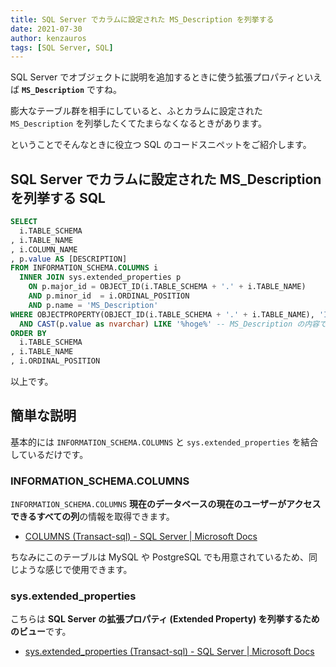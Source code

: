 ```yaml
---
title: SQL Server でカラムに設定された MS_Description を列挙する
date: 2021-07-30
author: kenzauros
tags: [SQL Server, SQL]
---
```


SQL Server でオブジェクトに説明を追加するときに使う拡張プロパティといえば **`MS_Description`** ですね。

膨大なテーブル群を相手にしていると、ふとカラムに設定された `MS_Description` を列挙したくてたまらなくなるときがあります。

ということでそんなときに役立つ SQL のコードスニペットをご紹介します。

## SQL Server でカラムに設定された MS_Description を列挙する SQL

```sql
SELECT
  i.TABLE_SCHEMA
, i.TABLE_NAME
, i.COLUMN_NAME
, p.value AS [DESCRIPTION]
FROM INFORMATION_SCHEMA.COLUMNS i
  INNER JOIN sys.extended_properties p
    ON p.major_id = OBJECT_ID(i.TABLE_SCHEMA + '.' + i.TABLE_NAME)
    AND p.minor_id  = i.ORDINAL_POSITION
    AND p.name = 'MS_Description'
WHERE OBJECTPROPERTY(OBJECT_ID(i.TABLE_SCHEMA + '.' + i.TABLE_NAME), 'IsMsShipped') = 0 -- システムオブジェクト以外
  AND CAST(p.value as nvarchar) LIKE '%hoge%' -- MS_Description の内容で抽出
ORDER BY
  i.TABLE_SCHEMA
, i.TABLE_NAME
, i.ORDINAL_POSITION
```

以上です。

## 簡単な説明

基本的には `INFORMATION_SCHEMA.COLUMNS` と `sys.extended_properties` を結合しているだけです。

### INFORMATION_SCHEMA.COLUMNS

`INFORMATION_SCHEMA.COLUMNS` **現在のデータベースの現在のユーザーがアクセスできるすべての列**の情報を取得できます。

- [COLUMNS (Transact-sql) - SQL Server | Microsoft Docs](https://docs.microsoft.com/ja-jp/sql/relational-databases/system-information-schema-views/columns-transact-sql?view=sql-server-ver15)

ちなみにこのテーブルは MySQL や PostgreSQL でも用意されているため、同じような感じで使用できます。

### sys.extended_properties

こちらは **SQL Server の拡張プロパティ (Extended Property) を列挙するためのビュー**です。

- [sys.extended_properties (Transact-sql) - SQL Server | Microsoft Docs](https://docs.microsoft.com/ja-jp/sql/relational-databases/system-catalog-views/extended-properties-catalog-views-sys-extended-properties?view=sql-server-ver15)
